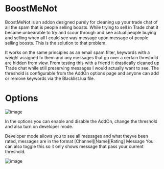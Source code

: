 # BoostMeNot
BoostMeNot is an addon designed purely for cleaning up your trade chat of all the spam that is people selling boosts. While trying to sell in Trade chat it became unbearable to try and scour through and see actual people buying and selling when all I could see was message upon message of people selling boosts. This is the solution to that problem.

It works on the same principles as an email spam filter, keywords with a weight assigned to them and any messages that go over a certain threshold are hidden from view. From testing this with a friend it drastically cleaned up Trade chat while still preserving messages I would actually want to see.
The threshold is configurable from the AddOn options page and anyone can add or remove keywords via the Blacklist.lua file.

# Options
![image](https://user-images.githubusercontent.com/16262127/110866325-e311f700-82bc-11eb-8f75-8d5f69472274.png)

In the options you can enable and disable the AddOn, change the threshold and also turn on developer mode.

Developer mode allows you to see all messages and what theyve been rated, messages are in the format [Channel][Name][Rating] Message
You can also toggle this so it only shows message that pass your current threshold.

![image](https://user-images.githubusercontent.com/16262127/110866758-8c58ed00-82bd-11eb-8957-4bf6bba21d09.png)
